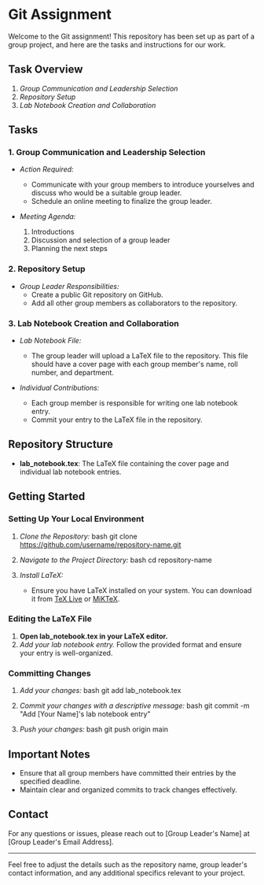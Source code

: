 # Git Assignment

Welcome to the Git assignment! This repository has been set up as part of a group project, and here are the tasks and instructions for our work.

## Task Overview

1. *Group Communication and Leadership Selection*
2. *Repository Setup*
3. *Lab Notebook Creation and Collaboration*

## Tasks

### 1. Group Communication and Leadership Selection

- *Action Required:*
  - Communicate with your group members to introduce yourselves and discuss who would be a suitable group leader.
  - Schedule an online meeting to finalize the group leader.

- *Meeting Agenda:*
  1. Introductions
  2. Discussion and selection of a group leader
  3. Planning the next steps

### 2. Repository Setup

- *Group Leader Responsibilities:*
  - Create a public Git repository on GitHub.
  - Add all other group members as collaborators to the repository.

### 3. Lab Notebook Creation and Collaboration

- *Lab Notebook File:*
  - The group leader will upload a LaTeX file to the repository. This file should have a cover page with each group member's name, roll number, and department.

- *Individual Contributions:*
  - Each group member is responsible for writing one lab notebook entry.
  - Commit your entry to the LaTeX file in the repository.

## Repository Structure

- **lab_notebook.tex**: The LaTeX file containing the cover page and individual lab notebook entries.

## Getting Started

### Setting Up Your Local Environment

1. *Clone the Repository:*
   bash
   git clone https://github.com/username/repository-name.git
   

2. *Navigate to the Project Directory:*
   bash
   cd repository-name
   

3. *Install LaTeX:*
   - Ensure you have LaTeX installed on your system. You can download it from [TeX Live](https://www.tug.org/texlive/) or [MiKTeX](https://miktex.org/).

### Editing the LaTeX File

1. **Open lab_notebook.tex in your LaTeX editor.**
2. *Add your lab notebook entry.* Follow the provided format and ensure your entry is well-organized.

### Committing Changes

1. *Add your changes:*
   bash
   git add lab_notebook.tex
   

2. *Commit your changes with a descriptive message:*
   bash
   git commit -m "Add [Your Name]'s lab notebook entry"
   

3. *Push your changes:*
   bash
   git push origin main
   

## Important Notes

- Ensure that all group members have committed their entries by the specified deadline.
- Maintain clear and organized commits to track changes effectively.

## Contact

For any questions or issues, please reach out to [Group Leader's Name] at [Group Leader's Email Address].

---

Feel free to adjust the details such as the repository name, group leader's contact information, and any additional specifics relevant to your project.
